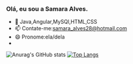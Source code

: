 ### Olá, eu sou a Samara Alves.


- 🌱 Java,Angular,MySQl,HTML,CSS
- 📫 Contate-me:samara_alves28@hotmail.com
- 😄 Pronome:ela/dela
- 

![Anurag's GitHub stats](https://github-readme-stats.vercel.app/api?username=Samara-Alves&show_icons=true&theme=radical)
[![Top Langs](https://github-readme-stats.vercel.app/api/top-langs/?username=Samara-Alves&layout=compact)](https://github.com/Samara-Alves/github-readme-stats)
